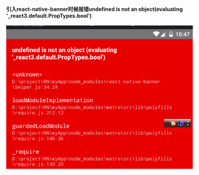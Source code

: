 #### 引入react-native-banner时候报错undefined is not an object(evaluating '_react3.default.PropTypes.bool')
![error1](./errorImg/error1.png)